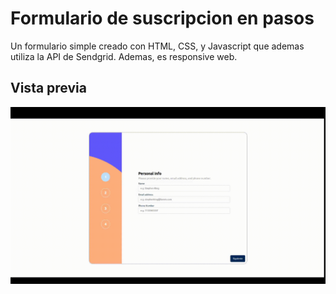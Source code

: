 # Formulario de suscripcion en pasos

Un formulario simple creado con HTML, CSS, y Javascript que ademas utiliza la API de Sendgrid. Ademas, es responsive web.

## Vista previa

![Texto alternativo](https://github.com/BobrukFS/Proyectos-Frontend/blob/main/Formulario-Pago-Planes/src/assets/linkedinForm.gif)
